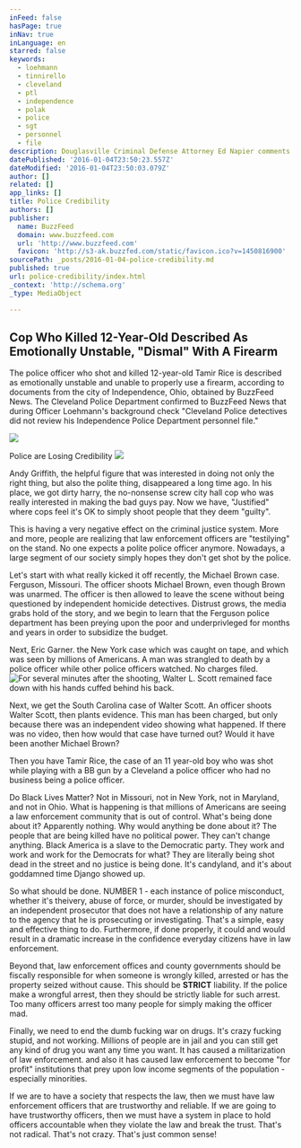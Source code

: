 ```yaml
---
inFeed: false
hasPage: true
inNav: true
inLanguage: en
starred: false
keywords:
  - loehmann
  - tinnirello
  - cleveland
  - ptl
  - independence
  - polak
  - police
  - sgt
  - personnel
  - file
description: Douglasville Criminal Defense Attorney Ed Napier comments on the 2015 police scandals and how such scandals affect all police officers
datePublished: '2016-01-04T23:50:23.557Z'
dateModified: '2016-01-04T23:50:03.079Z'
author: []
related: []
app_links: []
title: Police Credibility
authors: []
publisher:
  name: BuzzFeed
  domain: www.buzzfeed.com
  url: 'http://www.buzzfeed.com'
  favicon: 'http://s3-ak.buzzfed.com/static/favicon.ico?v=1450816900'
sourcePath: _posts/2016-01-04-police-credibility.md
published: true
url: police-credibility/index.html
_context: 'http://schema.org'
_type: MediaObject

---
```

<article style=""><h1>Cop Who Killed 12-Year-Old Described As Emotionally Unstable, "Dismal" With A Firearm</h1><p>The police officer who shot and killed 12-year-old Tamir Rice is described as emotionally unstable and unable to properly use a firearm, according to documents from the city of Independence, Ohio, obtained by BuzzFeed News. The Cleveland Police Department confirmed to BuzzFeed News that during Officer Loehmann's background check "Cleveland Police detectives did not review his Independence Police Department personnel file."</p><img src="http://s3-static-ak.buzzfed.com/static/2014-12/4/11/campaign_images/webdr11/cop-who-killed-12-year-old-described-as-emotional-2-23712-1417710563-5_dblbig.jpg" /></article>

Police are Losing Credibility
![](https://the-grid-user-content.s3-us-west-2.amazonaws.com/14e11a94-91c7-4f58-845c-da31235611b6.png)

Andy Griffith, the helpful figure that was interested in doing not only the right thing, but also the polite thing, disappeared a long time ago. In his place, we got dirty harry, the no-nonsense screw city hall cop who was really interested in making the bad guys pay. Now we have, "Justified" where cops feel it's OK to simply shoot people that they deem "guilty".

This is having a very negative effect on the criminal justice system. More and more, people are realizing that law enforcement officers are "testilying" on the stand. No one expects a polite police officer anymore. Nowadays, a large segment of our society simply hopes they don't get shot by the police.

Let's start with what really kicked it off recently, the Michael Brown case. Ferguson, Missouri. The officer shoots Michael Brown, even though Brown was unarmed. The officer is then allowed to leave the scene without being questioned by independent homicide detectives. Distrust grows, the media grabs hold of the story, and we begin to learn that the Ferguson police department has been preying upon the poor and underprivleged for months and years in order to subsidize the budget.

Next, Eric Garner. the New York case which was caught on tape, and which was seen by millions of Americans. A man was strangled to death by a police officer while other police officers watched. No charges filed.
![For several minutes after the shooting, Walter L. Scott remained face down with his hands cuffed behind his back.](https://the-grid-user-content.s3-us-west-2.amazonaws.com/abc6c837-984e-4cfd-8a23-160b9a6ec7b7.jpg)

Next, we get the South Carolina case of Walter Scott.  An officer shoots Walter Scott, then plants evidence. This man has been charged, but only because there was an independent video showing what happened. If there was no video, then how would that case have turned out? Would it have been another Michael Brown?

Then you have Tamir Rice, the case of an 11 year-old boy who was shot while playing with a BB gun by a Cleveland a police officer who had no business being a police officer.

Do Black Lives Matter? Not in Missouri, not in New York, not in Maryland, and not in Ohio. What is happening is that millions of Americans are seeing a law enforcement community that is out of control. What's being done about it? Apparently nothing.  Why would anything be done about it? The people that are being killed have no political power. They can't change anything. Black America is a slave to the Democratic party. They work and work and work for the Democrats for what? They are literally being shot dead in the street and no justice is being done. It's candyland, and it's about goddamned time Django showed up.

So what should be done. NUMBER 1 - each instance of police misconduct, whether it's theivery, abuse of force, or murder, should be investigated by an independent prosecutor that does not have a relationship of any nature to the agency that he is prosecuting or investigating. That's a simple,  easy and effective thing to do. Furthermore, if done properly, it could and would result in a dramatic increase in the confidence everyday citizens have in law enforcement.

Beyond that, law enforcement offices and county governments should be fiscally responsible for when someone is wrongly killed, arrested or has the property seized without cause. This should be **STRICT** liability. If the police make a wrongful arrest, then they should be strictly liable for such arrest. Too many officers arrest too many people for simply making the officer mad.

Finally, we need to end the dumb fucking war on drugs. It's crazy fucking stupid, and not working. Millions of people are in jail and you can still get any kind of drug you want any time you want. It has caused a militarization of law enforcement. and also it has caused law enforcement to become "for profit" institutions that prey upon low income segments of the population - especially minorities. 

If we are to have a society that respects the law, then we must have law enforcement officers that are trustworthy and reliable. If we are going to have trustworthy officers, then we must have a system in place to hold officers accountable when they violate the law and break the trust. That's not radical. That's not crazy. That's just common sense!
